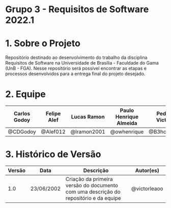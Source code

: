 # Grupo 3 - Requisitos de Software 2022.1
# 1. Sobre o Projeto
Repositório destinado ao desenvolvimento do trabalho da disciplina Requisitos de Software na Universidade de Brasília - Faculdade do Gama (UnB - FGA). Nesse repositório será possível encontrar as etapas e processos desenvolvidos para a entrega final do projeto desejado.
# 2. Equipe
| Carlos Godoy | Felipe Alef | Lucas Ramon | Paulo Henrique Almeida | Pedro Victor | Victor Leão |
| ------------ | ----------- | ----------- | ---------------------- | ------------ | ----------- |
| @CDGodoy | @Alef012 | @lramon2001 | @owhenrique | @B3holder2 | @victorleaoo |
# 3. Histórico de Versão
| Versão | Data | Descrição | Autor(es) |
| ------ | ---- | --------- | --------- |
| 1.0    | 23/06/2002 | Criação da primeira versão do documento com uma descrição do repositório e da equipe | @victorleaoo |